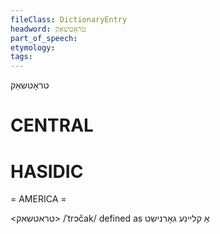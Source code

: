 ```yaml
---
fileClass: DictionaryEntry
headword: טראָטשאַק
part_of_speech: 
etymology: 
tags: 
---
```

טראָטשאַק

CENTRAL
========

HASIDIC
=======
= AMERICA = 

<טראטשאק>
/ˈtrɔčak/ defined as אַ קליינע גאָרנישט